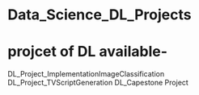 # Data_Science_DL_Projects
# projcet of DL available-
DL_Project_ImplementationImageClassification
DL_Project_TVScriptGeneration
DL_Capestone Project
